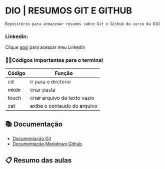 
# DIO | RESUMOS GIT E GITHUB
~~~
Repositório para armazenar resumos sobre Git e Github do curso da DIO
~~~~


### Linkedin:
Clique [aqui](https://www.linkedin.com/in/lucastosin1/) para acessar meu Linkedin 

### 👨‍💻Códigos importantes para o terminal 
Código   | Função
------- | ------
cd | ir para o diretorio
mkdir | criar pasta
touch | criar arquivo de texto vazio
cat | exibe o conteudo do arquivo

## 📚 Documentação
- [Documentação Git](https://git-scm.com/docs/git/pt_BR)
- [Documentação Markdown Github](https://docs.github.com/pt/get-started/writing-on-github/getting-started-with-writing-and-formatting-on-github/basic-writing-and-formatting-syntax)

## 📋 Resumo das aulas